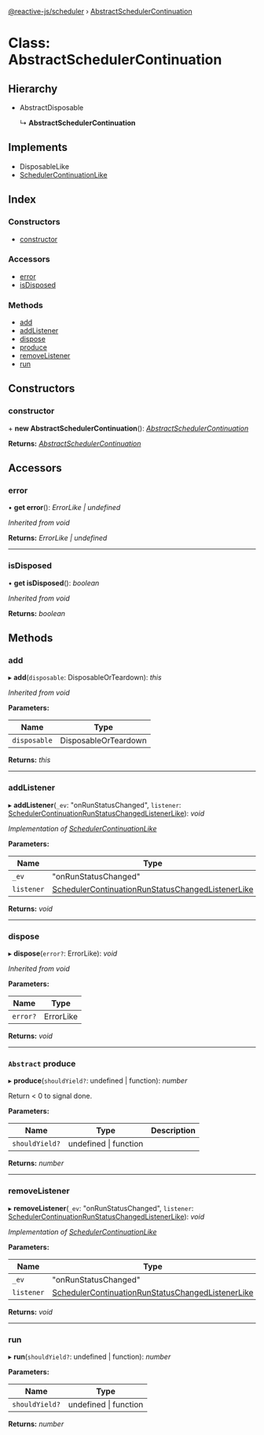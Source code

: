 [@reactive-js/scheduler](../README.md) › [AbstractSchedulerContinuation](abstractschedulercontinuation.md)

# Class: AbstractSchedulerContinuation

## Hierarchy

* AbstractDisposable

  ↳ **AbstractSchedulerContinuation**

## Implements

* DisposableLike
* [SchedulerContinuationLike](../interfaces/schedulercontinuationlike.md)

## Index

### Constructors

* [constructor](abstractschedulercontinuation.md#constructor)

### Accessors

* [error](abstractschedulercontinuation.md#error)
* [isDisposed](abstractschedulercontinuation.md#isdisposed)

### Methods

* [add](abstractschedulercontinuation.md#add)
* [addListener](abstractschedulercontinuation.md#addlistener)
* [dispose](abstractschedulercontinuation.md#dispose)
* [produce](abstractschedulercontinuation.md#abstract-produce)
* [removeListener](abstractschedulercontinuation.md#removelistener)
* [run](abstractschedulercontinuation.md#run)

## Constructors

###  constructor

\+ **new AbstractSchedulerContinuation**(): *[AbstractSchedulerContinuation](abstractschedulercontinuation.md)*

**Returns:** *[AbstractSchedulerContinuation](abstractschedulercontinuation.md)*

## Accessors

###  error

• **get error**(): *ErrorLike | undefined*

*Inherited from void*

**Returns:** *ErrorLike | undefined*

___

###  isDisposed

• **get isDisposed**(): *boolean*

*Inherited from void*

**Returns:** *boolean*

## Methods

###  add

▸ **add**(`disposable`: DisposableOrTeardown): *this*

*Inherited from void*

**Parameters:**

Name | Type |
------ | ------ |
`disposable` | DisposableOrTeardown |

**Returns:** *this*

___

###  addListener

▸ **addListener**(`_ev`: "onRunStatusChanged", `listener`: [SchedulerContinuationRunStatusChangedListenerLike](../interfaces/schedulercontinuationrunstatuschangedlistenerlike.md)): *void*

*Implementation of [SchedulerContinuationLike](../interfaces/schedulercontinuationlike.md)*

**Parameters:**

Name | Type |
------ | ------ |
`_ev` | "onRunStatusChanged" |
`listener` | [SchedulerContinuationRunStatusChangedListenerLike](../interfaces/schedulercontinuationrunstatuschangedlistenerlike.md) |

**Returns:** *void*

___

###  dispose

▸ **dispose**(`error?`: ErrorLike): *void*

*Inherited from void*

**Parameters:**

Name | Type |
------ | ------ |
`error?` | ErrorLike |

**Returns:** *void*

___

### `Abstract` produce

▸ **produce**(`shouldYield?`: undefined | function): *number*

Return < 0 to signal done.

**Parameters:**

Name | Type | Description |
------ | ------ | ------ |
`shouldYield?` | undefined &#124; function |   |

**Returns:** *number*

___

###  removeListener

▸ **removeListener**(`_ev`: "onRunStatusChanged", `listener`: [SchedulerContinuationRunStatusChangedListenerLike](../interfaces/schedulercontinuationrunstatuschangedlistenerlike.md)): *void*

*Implementation of [SchedulerContinuationLike](../interfaces/schedulercontinuationlike.md)*

**Parameters:**

Name | Type |
------ | ------ |
`_ev` | "onRunStatusChanged" |
`listener` | [SchedulerContinuationRunStatusChangedListenerLike](../interfaces/schedulercontinuationrunstatuschangedlistenerlike.md) |

**Returns:** *void*

___

###  run

▸ **run**(`shouldYield?`: undefined | function): *number*

**Parameters:**

Name | Type |
------ | ------ |
`shouldYield?` | undefined &#124; function |

**Returns:** *number*
